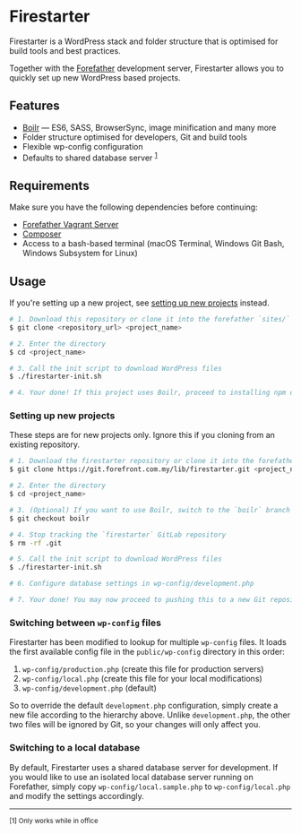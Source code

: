 # Firestarter
Firestarter is a WordPress stack and folder structure that is optimised for
build tools and best practices.

Together with the [Forefather](https://git.forefront.com.my/lib/forefather)
development server, Firestarter allows you to quickly set up new WordPress
based projects.

## Features
* [Boilr](https://git.forefront.com.my/lib/Boilr) — ES6, SASS, BrowserSync, image minification and many more
* Folder structure optimised for developers, Git and build tools
* Flexible wp-config configuration
* Defaults to shared database server <sup>[1](#footnote-1)</sup>

## Requirements
Make sure you have the following dependencies before continuing:
* [Forefather Vagrant Server](https://git.forefront.com.my/lib/forefather)
* [Composer](https://getcomposer.org/)
* Access to a bash-based terminal (macOS Terminal, Windows Git Bash, Windows Subsystem for Linux)

## Usage
If you're setting up a new project, see [setting up new projects](#setting-up-new-projects) instead.

```bash
# 1. Download this repository or clone it into the forefather `sites/` directory
$ git clone <repository_url> <project_name>

# 2. Enter the directory
$ cd <project_name>

# 3. Call the init script to download WordPress files
$ ./firestarter-init.sh

# 4. Your done! If this project uses Boilr, proceed to installing npm dependencies.
```

### Setting up new projects
These steps are for new projects only. Ignore this if you cloning from an
existing repository.

```bash
# 1. Download the firestarter repository or clone it into the forefather `sites/` directory
$ git clone https://git.forefront.com.my/lib/firestarter.git <project_name>

# 2. Enter the directory
$ cd <project_name>

# 3. (Optional) If you want to use Boilr, switch to the `boilr` branch
$ git checkout boilr

# 4. Stop tracking the `firestarter` GitLab repository
$ rm -rf .git

# 5. Call the init script to download WordPress files
$ ./firestarter-init.sh

# 6. Configure database settings in wp-config/development.php

# 7. Your done! You may now proceed to pushing this to a new Git repository.
```


### Switching between `wp-config` files
Firestarter has been modified to lookup for multiple `wp-config` files. It loads
the first available config file in the `public/wp-config` directory in this order:
1. `wp-config/production.php` (create this file for production servers)
2. `wp-config/local.php` (create this file for your local modifications)
3. `wp-config/development.php` (default)

So to override the default `development.php` configuration, simply create a new
file according to the hierarchy above. Unlike `development.php`, the other two
files will be ignored by Git, so your changes will only affect you.

### Switching to a local database
By default, Firestarter uses a shared database server for development. If you
would like to use an isolated local database server running on Forefather, simply
copy `wp-config/local.sample.php` to `wp-config/local.php` and modify the
settings accordingly.

---
<sup id="footnote-1">[1] Only works while in office</sup>
